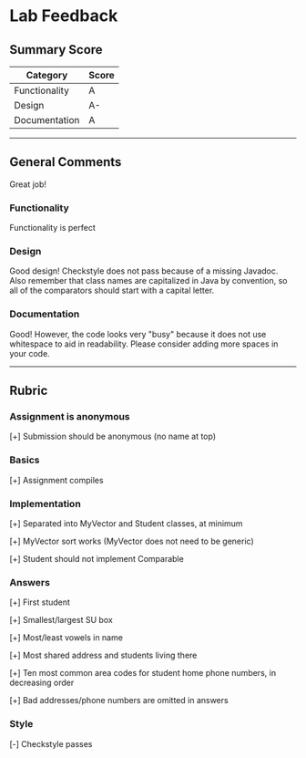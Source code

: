 # Lab Feedback

## Summary Score

| Category       | Score |
| -------------- | ----- |
| Functionality  |   A   |
| Design         |   A-  |
| Documentation  |   A   |

---

## General Comments
Great job!
### Functionality
Functionality is perfect
### Design
Good design! Checkstyle does not pass because of a missing Javadoc. Also remember that class names are capitalized in Java by convention, so all of the comparators should start with a capital letter.
### Documentation
Good!  However, the code looks very "busy" because it does not use whitespace to aid in readability.  Please consider adding more spaces in your code.

---

## Rubric

### Assignment is anonymous

[+] Submission should be anonymous (no name at top)

### Basics

[+] Assignment compiles

### Implementation

[+] Separated into MyVector and Student classes, at minimum

[+] MyVector sort works (MyVector does not need to be generic)

[+] Student should not implement Comparable

### Answers

[+] First student

[+] Smallest/largest SU box

[+] Most/least vowels in name

[+] Most shared address and students living there

[+] Ten most common area codes for student home phone numbers, in decreasing order

[+] Bad addresses/phone numbers are omitted in answers


### Style

[-] Checkstyle passes
